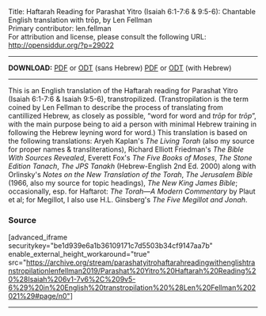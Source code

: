 <html>
<head></head>
<body>
Title: Haftarah Reading for Parashat Yitro (Isaiah 6:1-7:6 & 9:5-6): Chantable English translation with trōp, by Len Fellman<br />
Primary contributor: len.fellman<br />
For attribution and license, please consult the following URL: <a href="http://opensiddur.org/?p=29022">http://opensiddur.org/?p=29022</a>
<p />
<hr />

<strong>DOWNLOAD:</strong> 
<a href="https://archive.org/download/parashatyitrohaftarahreadingwithenglishtranstropilationlenfellman2019/Parashat%20Yitro%20Haftarah%20Reading%20%28Isaiah%206v1-7v6%2C%209v5-6%29%20in%20English%20transtropilation%20%28Len%20Fellman%202021%29%20-%20english%20only.pdf">PDF</a> or <a href="https://archive.org/download/parashatyitrohaftarahreadingwithenglishtranstropilationlenfellman2019/Parashat%20Yitro%20Haftarah%20Reading%20%28Isaiah%206v1-7v6%2C%209v5-6%29%20in%20English%20transtropilation%20%28Len%20Fellman%202021%29%20-%20english%20only.odt">ODT</a> (sans Hebrew)
<a href="https://archive.org/download/parashatyitrohaftarahreadingwithenglishtranstropilationlenfellman2019/Parashat%20Yitro%20Haftarah%20Reading%20%28Isaiah%206v1-7v6%2C%209v5-6%29%20in%20English%20transtropilation%20%28Len%20Fellman%202021%29.pdf">PDF</a> or <a href="https://archive.org/download/parashatyitrohaftarahreadingwithenglishtranstropilationlenfellman2019/Parashat%20Yitro%20Haftarah%20Reading%20%28Isaiah%206v1-7v6%2C%209v5-6%29%20in%20English%20transtropilation%20%28Len%20Fellman%202021%29.odt">ODT</a> (with Hebrew)

<hr />

This is an English translation of the Haftarah reading for Parashat Yitro (Isaiah 6:1-7:6 &amp; Isaiah 9:5-6), transtropilized. (Transtropilation is the term coined by Len Fellman to describe the process of translating from cantillized Hebrew, as closely as possible, “word for word and <em>trōp</em> for <em>trōp</em>”, with the main purpose being to aid a person with minimal Hebrew training in following the Hebrew leyning word for word.) This translation is based on the following translations: Aryeh Kaplan's <em>The Living Torah</em> (also my source for proper names &amp; transliterations), Richard Elliott Friedman's <em>The Bible With Sources Revealed</em>, Everett Fox's <em>The Five Books of Moses</em>, <em>The Stone Edition Tanach</em>, <em>The JPS Tanakh</em> (Hebrew-English 2nd Ed. 2000) along with Orlinsky's <em>Notes on the New Translation of the Torah</em>, <em>The Jerusalem Bible</em> (1966, also my source for topic headings), <em>The New King James Bible</em>; occasionally, esp. for Haftarot: <em>The Torah—A Modern Commentary</em> by Plaut et al; for Megillot, I also use H.L. Ginsberg's <em>The Five Megillot and Jonah</em>.

<h3>Source</h3>

[advanced_iframe securitykey="be1d939e6a1b36109171c7d5503b34cf9147aa7b" enable_external_height_workaround="true" src="https://archive.org/stream/parashatyitrohaftarahreadingwithenglishtranstropilationlenfellman2019/Parashat%20Yitro%20Haftarah%20Reading%20%28Isaiah%206v1-7v6%2C%209v5-6%29%20in%20English%20transtropilation%20%28Len%20Fellman%202021%29#page/n0"]

<hr />

&nbsp;
</body>
</html>